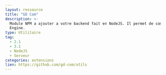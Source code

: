 ```yaml
---
layout: ressource
title: "GD Com"
description: >-
  Module NPM a ajouter a votre backend fait en NodeJS. Il permet de communiquer avec des instances de Godot
  Engine.
type: Utilitaire
tag:
  - 2.1
  - 3.1
  - NodeJS
  - Serveur
categories: extensions
lien: https://github.com/gd-com/utils
---
```

